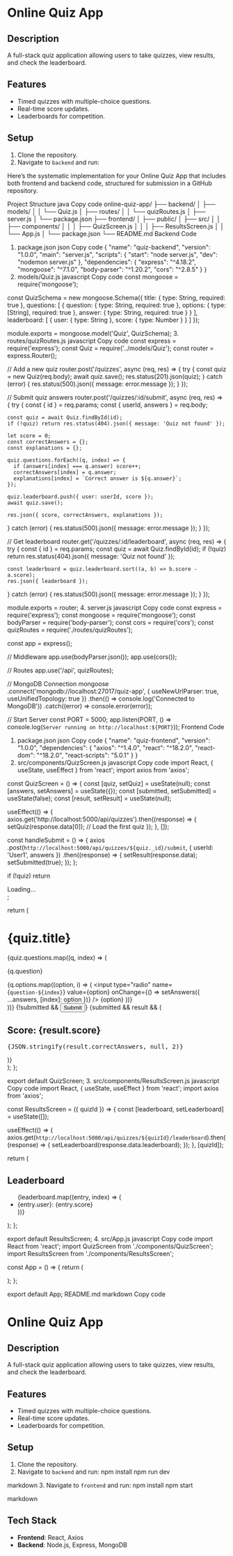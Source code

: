 # Online Quiz App

## Description
A full-stack quiz application allowing users to take quizzes, view results, and check the leaderboard.

## Features
- Timed quizzes with multiple-choice questions.
- Real-time score updates.
- Leaderboards for competition.

## Setup
1. Clone the repository.
2. Navigate to `backend` and run:


Here’s the systematic implementation for your Online Quiz App that includes both frontend and backend code, structured for submission in a GitHub repository.

Project Structure
java
Copy code
online-quiz-app/
├── backend/
│   ├── models/
│   │   └── Quiz.js
│   ├── routes/
│   │   └── quizRoutes.js
│   ├── server.js
│   └── package.json
├── frontend/
│   ├── public/
│   ├── src/
│   │   ├── components/
│   │   │   ├── QuizScreen.js
│   │   │   ├── ResultsScreen.js
│   │   └── App.js
│   └── package.json
└── README.md
Backend Code
1. package.json
json
Copy code
{
  "name": "quiz-backend",
  "version": "1.0.0",
  "main": "server.js",
  "scripts": {
    "start": "node server.js",
    "dev": "nodemon server.js"
  },
  "dependencies": {
    "express": "^4.18.2",
    "mongoose": "^7.1.0",
    "body-parser": "^1.20.2",
    "cors": "^2.8.5"
  }
}
2. models/Quiz.js
javascript
Copy code
const mongoose = require('mongoose');

const QuizSchema = new mongoose.Schema({
  title: { type: String, required: true },
  questions: [
    {
      question: { type: String, required: true },
      options: { type: [String], required: true },
      answer: { type: String, required: true }
    }
  ],
  leaderboard: [
    {
      user: { type: String },
      score: { type: Number }
    }
  ]
});

module.exports = mongoose.model('Quiz', QuizSchema);
3. routes/quizRoutes.js
javascript
Copy code
const express = require('express');
const Quiz = require('../models/Quiz');
const router = express.Router();

// Add a new quiz
router.post('/quizzes', async (req, res) => {
  try {
    const quiz = new Quiz(req.body);
    await quiz.save();
    res.status(201).json(quiz);
  } catch (error) {
    res.status(500).json({ message: error.message });
  }
});

// Submit quiz answers
router.post('/quizzes/:id/submit', async (req, res) => {
  try {
    const { id } = req.params;
    const { userId, answers } = req.body;

    const quiz = await Quiz.findById(id);
    if (!quiz) return res.status(404).json({ message: 'Quiz not found' });

    let score = 0;
    const correctAnswers = {};
    const explanations = {};

    quiz.questions.forEach((q, index) => {
      if (answers[index] === q.answer) score++;
      correctAnswers[index] = q.answer;
      explanations[index] = `Correct answer is ${q.answer}`;
    });

    quiz.leaderboard.push({ user: userId, score });
    await quiz.save();

    res.json({ score, correctAnswers, explanations });
  } catch (error) {
    res.status(500).json({ message: error.message });
  }
});

// Get leaderboard
router.get('/quizzes/:id/leaderboard', async (req, res) => {
  try {
    const { id } = req.params;
    const quiz = await Quiz.findById(id);
    if (!quiz) return res.status(404).json({ message: 'Quiz not found' });

    const leaderboard = quiz.leaderboard.sort((a, b) => b.score - a.score);
    res.json({ leaderboard });
  } catch (error) {
    res.status(500).json({ message: error.message });
  }
});

module.exports = router;
4. server.js
javascript
Copy code
const express = require('express');
const mongoose = require('mongoose');
const bodyParser = require('body-parser');
const cors = require('cors');
const quizRoutes = require('./routes/quizRoutes');

const app = express();

// Middleware
app.use(bodyParser.json());
app.use(cors());

// Routes
app.use('/api', quizRoutes);

// MongoDB Connection
mongoose
  .connect('mongodb://localhost:27017/quiz-app', { useNewUrlParser: true, useUnifiedTopology: true })
  .then(() => console.log('Connected to MongoDB'))
  .catch((error) => console.error(error));

// Start Server
const PORT = 5000;
app.listen(PORT, () => console.log(`Server running on http://localhost:${PORT}`));
Frontend Code
1. package.json
json
Copy code
{
  "name": "quiz-frontend",
  "version": "1.0.0",
  "dependencies": {
    "axios": "^1.4.0",
    "react": "^18.2.0",
    "react-dom": "^18.2.0",
    "react-scripts": "5.0.1"
  }
}
2. src/components/QuizScreen.js
javascript
Copy code
import React, { useState, useEffect } from 'react';
import axios from 'axios';

const QuizScreen = () => {
  const [quiz, setQuiz] = useState(null);
  const [answers, setAnswers] = useState({});
  const [submitted, setSubmitted] = useState(false);
  const [result, setResult] = useState(null);

  useEffect(() => {
    axios.get('http://localhost:5000/api/quizzes').then((response) => {
      setQuiz(response.data[0]); // Load the first quiz
    });
  }, []);

  const handleSubmit = () => {
    axios
      .post(`http://localhost:5000/api/quizzes/${quiz._id}/submit`, { userId: 'User1', answers })
      .then((response) => {
        setResult(response.data);
        setSubmitted(true);
      });
  };

  if (!quiz) return <div>Loading...</div>;

  return (
    <div>
      <h1>{quiz.title}</h1>
      {quiz.questions.map((q, index) => (
        <div key={index}>
          <p>{q.question}</p>
          {q.options.map((option, i) => (
            <label key={i}>
              <input
                type="radio"
                name={`question-${index}`}
                value={option}
                onChange={() => setAnswers({ ...answers, [index]: option })}
              />
              {option}
            </label>
          ))}
        </div>
      ))}
      {!submitted && <button onClick={handleSubmit}>Submit</button>}
      {submitted && result && (
        <div>
          <h2>Score: {result.score}</h2>
          <pre>{JSON.stringify(result.correctAnswers, null, 2)}</pre>
        </div>
      )}
    </div>
  );
};

export default QuizScreen;
3. src/components/ResultsScreen.js
javascript
Copy code
import React, { useState, useEffect } from 'react';
import axios from 'axios';

const ResultsScreen = ({ quizId }) => {
  const [leaderboard, setLeaderboard] = useState([]);

  useEffect(() => {
    axios.get(`http://localhost:5000/api/quizzes/${quizId}/leaderboard`).then((response) => {
      setLeaderboard(response.data.leaderboard);
    });
  }, [quizId]);

  return (
    <div>
      <h2>Leaderboard</h2>
      <ul>
        {leaderboard.map((entry, index) => (
          <li key={index}>
            {entry.user}: {entry.score}
          </li>
        ))}
      </ul>
    </div>
  );
};

export default ResultsScreen;
4. src/App.js
javascript
Copy code
import React from 'react';
import QuizScreen from './components/QuizScreen';
import ResultsScreen from './components/ResultsScreen';

const App = () => {
  return (
    <div>
      <QuizScreen />
      <ResultsScreen quizId="YourQuizIdHere" />
    </div>
  );
};

export default App;
README.md
markdown
Copy code
# Online Quiz App

## Description
A full-stack quiz application allowing users to take quizzes, view results, and check the leaderboard.

## Features
- Timed quizzes with multiple-choice questions.
- Real-time score updates.
- Leaderboards for competition.

## Setup
1. Clone the repository.
2. Navigate to `backend` and run:
npm install npm run dev

markdown
3. Navigate to `frontend` and run:
npm install npm start

markdown

## Tech Stack
- **Frontend**: React, Axios
- **Backend**: Node.js, Express, MongoDB
